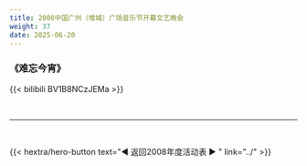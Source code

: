 ```yaml
---
title: 2008中国广州（增城）广场音乐节开幕文艺晚会
weight: 37
date: 2025-06-20
---
```


### 《难忘今宵》

{{< bilibili BV1B8NCzJEMa >}}


<br>
<hr>
<br>

{{< hextra/hero-button text="◀ 返回2008年度活动表 ▶ " link="../" >}}